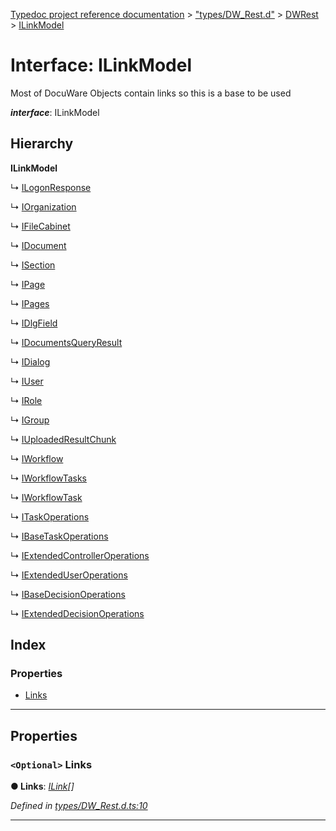 [Typedoc project reference documentation](../README.md) > ["types/DW_Rest.d"](../modules/_types_dw_rest_d_.md) > [DWRest](../modules/_types_dw_rest_d_.dwrest.md) > [ILinkModel](../interfaces/_types_dw_rest_d_.dwrest.ilinkmodel.md)

# Interface: ILinkModel

Most of DocuWare Objects contain links so this is a base to be used

*__interface__*: ILinkModel

## Hierarchy

**ILinkModel**

↳  [ILogonResponse](_types_dw_rest_d_.dwrest.ilogonresponse.md)

↳  [IOrganization](_types_dw_rest_d_.dwrest.iorganization.md)

↳  [IFileCabinet](_types_dw_rest_d_.dwrest.ifilecabinet.md)

↳  [IDocument](_types_dw_rest_d_.dwrest.idocument.md)

↳  [ISection](_types_dw_rest_d_.dwrest.isection.md)

↳  [IPage](_types_dw_rest_d_.dwrest.ipage.md)

↳  [IPages](_types_dw_rest_d_.dwrest.ipages.md)

↳  [IDlgField](_types_dw_rest_d_.dwrest.idlgfield.md)

↳  [IDocumentsQueryResult](_types_dw_rest_d_.dwrest.idocumentsqueryresult.md)

↳  [IDialog](_types_dw_rest_d_.dwrest.idialog.md)

↳  [IUser](_types_dw_rest_d_.dwrest.iuser.md)

↳  [IRole](_types_dw_rest_d_.dwrest.irole.md)

↳  [IGroup](_types_dw_rest_d_.dwrest.igroup.md)

↳  [IUploadedResultChunk](_types_dw_rest_d_.dwrest.iuploadedresultchunk.md)

↳  [IWorkflow](_types_dw_rest_d_.dwrest.iworkflow.md)

↳  [IWorkflowTasks](_types_dw_rest_d_.dwrest.iworkflowtasks.md)

↳  [IWorkflowTask](_types_dw_rest_d_.dwrest.iworkflowtask.md)

↳  [ITaskOperations](_types_dw_rest_d_.dwrest.itaskoperations.md)

↳  [IBaseTaskOperations](_types_dw_rest_d_.dwrest.ibasetaskoperations.md)

↳  [IExtendedControllerOperations](_types_dw_rest_d_.dwrest.iextendedcontrolleroperations.md)

↳  [IExtendedUserOperations](_types_dw_rest_d_.dwrest.iextendeduseroperations.md)

↳  [IBaseDecisionOperations](_types_dw_rest_d_.dwrest.ibasedecisionoperations.md)

↳  [IExtendedDecisionOperations](_types_dw_rest_d_.dwrest.iextendeddecisionoperations.md)

## Index

### Properties

* [Links](_types_dw_rest_d_.dwrest.ilinkmodel.md#links)

---

## Properties

<a id="links"></a>

### `<Optional>` Links

**● Links**: *[ILink](_types_dw_rest_d_.dwrest.ilink.md)[]*

*Defined in [types/DW_Rest.d.ts:10](https://github.com/DocuWare/REST-Sample-TS/blob/a4697e2/src/types/DW_Rest.d.ts#L10)*

___

